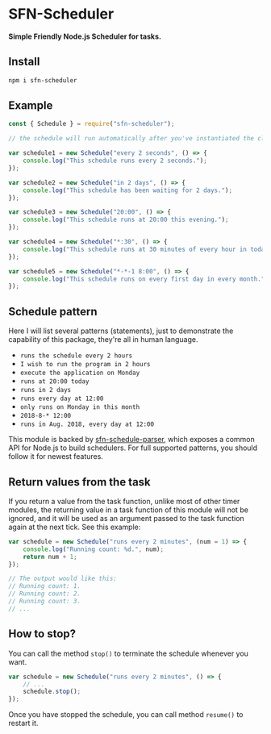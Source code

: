 # SFN-Scheduler

**Simple Friendly Node.js Scheduler for tasks.**

## Install

```sh
npm i sfn-scheduler
```

## Example

```javascript
const { Schedule } = require("sfn-scheduler");

// the schedule will run automatically after you've instantiated the class

var schedule1 = new Schedule("every 2 seconds", () => {
    console.log("This schedule runs every 2 seconds.");
});

var schedule2 = new Schedule("in 2 days", () => {
    console.log("This schedule has been waiting for 2 days.");
});

var schedule3 = new Schedule("20:00", () => {
    console.log("This schedule runs at 20:00 this evening.");
});

var schedule4 = new Schedule("*:30", () => {
    console.log("This schedule runs at 30 minutes of every hour in today.");
});

var schedule5 = new Schedule("*-*-1 8:00", () => {
    console.log("This schedule runs on every first day in every month.");
});
```

## Schedule pattern

Here I will list several patterns (statements), just to demonstrate the 
capability of this package, they're all in human language.

- `runs the schedule every 2 hours`
- `I wish to run the program in 2 hours`
- `execute the application on Monday`
- `runs at 20:00 today`
- `runs in 2 days`
- `runs every day at 12:00`
- `only runs on Monday in this month`
- `2018-8-* 12:00`
- `runs in Aug. 2018, every day at 12:00`

This module is backed by 
[sfn-schedule-parser](https://github.com/hyurl/sfn-schedule-parser), which 
exposes a common API for Node.js to build schedulers. For full supported 
patterns, you should follow it for newest features.

## Return values from the task

If you return a value from the task function, unlike most of other timer 
modules, the returning value in a task function of this module will not be 
ignored, and it will be used as an argument passed to the task function again 
at the next tick. See this example:

```javascript
var schedule = new Schedule("runs every 2 minutes", (num = 1) => {
    console.log("Running count: %d.", num);
    return num + 1;
});

// The output would like this:
// Running count: 1.
// Running count: 2.
// Running count: 3.
// ...
```

## How to stop?

You can call the method `stop()` to terminate the schedule whenever you want.

```javascript
var schedule = new Schedule("runs every 2 minutes", () => {
    // ...
    schedule.stop();
});
```

Once you have stopped the schedule, you can call method `resume()` to restart 
it.